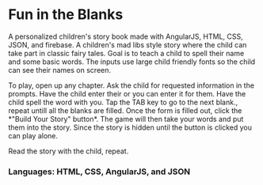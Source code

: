 # Fun in the Blanks

A personalized children's story book made with AngularJS, HTML, CSS, JSON, and firebase. A children's mad libs style story where the child can take part in classic fairy tales.
Goal is to teach a child to spell their name and some basic words.
The inputs use large child friendly fonts so the child can see their names on screen.


<P>To play, open up any chapter. Ask the child for requested information in the prompts. Have the child enter their or you can enter it for them. Have the child spell the word with you. Tap the TAB key to go to the next blank., repeat untill all the blanks are filled. Once the form is filled out, click the *"Build Your Story" button*. The game will then take your words and put them into the story.
Since the story is hidden until the button is clicked you can play alone.
<P>Read the story with the child, repeat.

 ### Languages: HTML, CSS, AngularJS, and JSON
